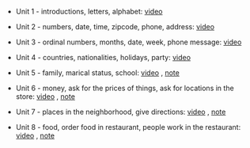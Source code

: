 - Unit 1 - introductions, letters, alphabet:
[video](https://www.youtube.com/watch?v=capHNO_iMIU)

- Unit 2 - numbers, date, time, zipcode, phone, address: 
[video](https://www.youtube.com/watch?v=I_btBhwEJfU)

- Unit 3 - ordinal numbers, months, date, week, phone message:
[video](https://www.youtube.com/watch?v=IVUSk9dUMCU)

- Unit 4 - countries, nationalities, holidays, party:
[video](https://www.youtube.com/watch?v=qmQMLy6w1-Q)

- Unit 5 - family, marical status, school:
[video](https://www.youtube.com/watch?v=Wg2r40ncNaY) ,  [note](L1U5.txt)

- Unit 6 - money, ask for the prices of things, ask for locations in the store:
[video](https://www.youtube.com/watch?v=EjbHq26l0pU) , [note](L1U6.txt)

- Unit 7 - places in the neighborhood, give directions:
[video](https://www.youtube.com/watch?v=2HKrjVjlwQ8) , [note](L1U7.txt)

- Unit 8 - food, order food in restaurant, people work in the restaurant:
[video](https://www.youtube.com/watch?v=YbiwIEltRHM) , [note](L1U8.txt)
